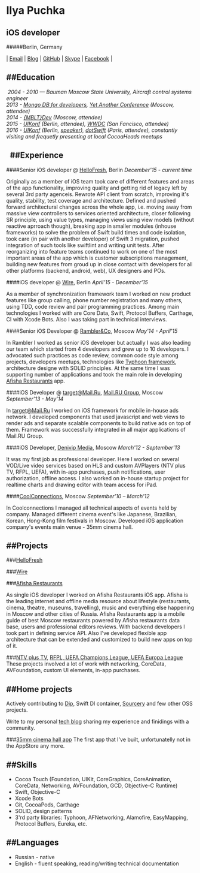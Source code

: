 Ilya Puchka
===========
iOS developer
-------------

#####Berlin, Germany

| [Email](mailto:ilyapuchka@gmail.com)
| [Blog](http://ilya.puchka.me)
| [GitHub](https://github.com/ilyapuchka)
| [Skype](skype:ilyapuchka?userinfo)
| [Facebook](https://www.facebook.com/ilyapuchka) |


##Education
---
 *2004 - 2010 — Bauman Moscow State University, Aircraft control systems engineer*  
*2013 - [Mongo DB for developers](http://tinyurl.com/q4fltax), [Yet Another Conference](https://events.yandex.ru/events/yac/2013/) (Moscow, attendee)*  
*2014 - [{MBLT}Dev](http://2014.mbltdev.ru/en.html) (Moscow, attendee)*  
*2015 - [UIKonf](http://www.uikonf.com) (Berlin, attendee), [WWDC](https://developer.apple.com/wwdc/) (San Fancisco, attendee)*  
*2016 - [UIKonf](http://www.uikonf.com) (Berlin, [speaker](https://www.youtube.com/watch?v=Jg5MvmR3TtM&index=15&list=PLdr22uU_wISqm9QbnczWxXs9qyuWpSU4k)), [dotSwift](https://www.dotswift.io) (Paris, attendee), constantly visiting and frequetly presenting at local CocoaHeads meetups*

 
##Experience
---

####Senior iOS developer @ [HelloFresh](http://www.hellofresh.com), Berlin
*December'15 - current time*

Originally as a member of iOS team took care of different features and areas of the app functionality, improving quality and getting rid of legacy left by several 3rd party agenceis. Rewrote API client from scratch, improving it's quality, stability, test coverage and architecture. Defined and pushed forward architectural changes across the whole app, i.e. moving away from massive view controllers to services oriented architecture, closer following SR principle, using value types, managing views using view models (without reactive aprroach though), breaking app in smaller modules (inhouse frameworks) to solve the problem of Swift build times and code isolation, took care (in pair with another developer) of Swift 3 migration, pushed integration of such tools like swiftlint and writing unit tests. After reorganizing into feature teams continued to work on one of the most important areas of the app which is customer subscriptions management, building new features from groud up in close contact with developers for all other platforms (backend, android, web), UX designers and POs.

####iOS developer @ [Wire](http://www.wire.com), Berlin
*April'15 - December'15*
 
As a member of synchronization framework team I worked on new product features like group calling, phone number registration and many others, using TDD, code review and pair programming practices. Among main technologies I worked with are Core Data, Swift, Protocol Buffers, Carthage, CI with Xcode Bots. Also I was taking part in technical interviews.

####Senior iOS Developer @ [Rambler&Co](http://tinyurl.com/qzy2yeb), Moscow
*May'14 - April'15*

In Rambler I worked as senior iOS developer but actually I was also leading our team which started from 4 developers and grew up to 10 developers. I advocated such practices as code review, common code style among projects, developers meetups, technologies like [Typhoon framework](http://typhoonframework.org), architecture designe with SOLID principles. At the same time I was supporting number of applications and took the main role in developing [Afisha Restaurants](https://itunes.apple.com/ru/app/afisa-restorany/id916815434?mt=8) app.

####iOS Developer @ target@Mail.Ru, [Mail.RU Group](https://corp.mail.ru/en/), Moscow
*September'13 - May'14*

In target@Mail.Ru I worked on iOS framework for mobile in-house ads network. I developed components that used javascript and web views to render ads and separate scalable components to build native ads on top of them. Framework was successfully integrated in all major applications of Mail.RU Group.

####iOS Developer, [Denivip Media](http://www.denivip.ru/en.html), Moscow
*March'12 - September'13*

It was my first job as professional developer. Here I worked on several VOD/Live video services based on HLS and custom AVPlayers (NTV plus TV, RFPL, UEFA), with in-app purchases, push notifications, user authorization, offline access. I also worked on in-house startup project for realtime charts and drawing editor with team access for iPad.

####[CoolConnections](http://www.coolconnections.ru/en), Moscow
*September'10 – March'12*   

In Coolconnections I managed all technical aspects of events held by company. Managed different cinema event's like Japanese, Brazilian, Korean, Hong-Kong film festivals in Moscow. Developed iOS application company's events main venue - 35mm cinema hall.



##Projects
---

###[HelloFresh](https://itunes.apple.com/app/id970107419?mt=8)

###[Wire](https://wire.com)

###[Afisha Restaurants](http://tinyurl.com/pqsay78)

As single iOS developer I worked on Afisha Restaurants iOS app. Afisha is the leading internet and offline media resource about lifestyle (restaurants, cinema, theatre, museums, travelling), music and everything else happening in Moscow and other cities of Russia. Afisha Restaurants app is a mobile guide of best Moscow restaurants powered by Afisha restaurants data base, users and professional editors reviews.
With backend developers I took part in defining service API. Also I've developed flexible app architecture that can be extended and customized to build new apps on top of it.

###[NTV plus TV](http://tinyurl.com/p6w7rfp), [RFPL, UEFA Champions League, UEFA Europa League](http://ilya.puchka.me/rfpl/)
These projects involved a lot of work with networking, CoreData, AVFoundation, custom UI elements, in-app purchases.


##Home projects
---

Actively contributing to [Dip](https://github.com/AliSoftware/Dip), Swift DI container, [Sourcery](https://github.com/krzysztofzablocki/Sourcery) and few other OSS projects.

Write to my personal [tech blog](http://ilya.puchka.me) sharing my experience and finidings with a community.

###[35mm cinema hall app](http://ilya.puchka.me/35mm/)
The first app that I've built, unfortunatelly not in the AppStore any more.


##Skills
---
* Cocoa Touch (Foundation, UIKit, CoreGraphics, CoreAnimation, CoreData, Networking, AVFoundation, GCD, Objective-C Runtime)
* Swift, Objective-C 
* Xcode Bots
* Git, CocoaPods, Carthage
* SOLID, design patterns
* 3'rd party libraries: Typhoon, AFNetworking, Alamofire, EasyMapping, Protocol Buffers, Eureka, etc.



##Languages
---
* Russian - native
* English - fluent speaking, reading/writing technical documentation



